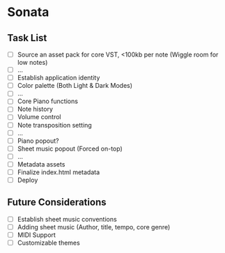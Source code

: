 # Sonata

## Task List

- [ ] Source an asset pack for core VST, <100kb per note (Wiggle room for low notes)
- [ ] ...
- [ ] Establish application identity
- [ ] Color palette (Both Light & Dark Modes)
- [ ] ...
- [ ] Core Piano functions
- [ ] Note history
- [ ] Volume control
- [ ] Note transposition setting
- [ ] ...
- [ ] Piano popout?
- [ ] Sheet music popout (Forced on-top)
- [ ] ...
- [ ] Metadata assets
- [ ] Finalize index.html metadata
- [ ] Deploy

## Future Considerations

- [ ] Establish sheet music conventions
- [ ] Adding sheet music (Author, title, tempo, core genre)
- [ ] MIDI Support
- [ ] Customizable themes
